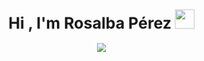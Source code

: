 <h1 align="center">
  Hi , I'm Rosalba Pérez <img src="https://media.giphy.com/media/hvRJCLFzcasrR4ia7z/giphy.gif" width="35">
</h1>


<p align="center">
	<a href="https://github.com/Bouaskaoun">
		<img src="https://readme-typing-svg.herokuapp.com?lines=Software+Development+Student;Web+Developer+In+Process;Always%20learning%20new%20things&center=true&width=380&height=45&color=00FF00">
	</a>
</p>


